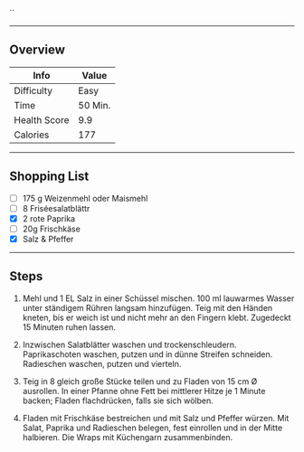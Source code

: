 ``
___
## Overview

| Info | Value |
| ----------- | ----------- |
| Difficulty | Easy | 
| Time | 50 Min. | 
| Health Score | 9.9 |
| Calories | 177 |

___
## Shopping List

- [ ] 175 g Weizenmehl oder Maismehl
- [ ] 8 Friséesalatblättr
- [x] 2 rote Paprika
- [ ] 20g Frischkäse
- [x] Salz & Pfeffer

___
## Steps

1. Mehl und 1 EL Salz in einer Schüssel mischen. 100 ml lauwarmes Wasser unter ständigem Rühren langsam hinzufügen. Teig mit den Händen kneten, bis er weich ist und nicht mehr an den Fingern klebt. Zugedeckt 15 Minuten ruhen lassen.

2. Inzwischen Salatblätter waschen und trockenschleudern. Paprikaschoten waschen, putzen und in dünne Streifen schneiden. Radieschen waschen, putzen und vierteln.

3. Teig in 8 gleich große Stücke teilen und zu Fladen von 15 cm Ø ausrollen. In einer Pfanne ohne Fett bei mittlerer Hitze je 1 Minute backen; Fladen flachdrücken, falls sie sich wölben.

4. Fladen mit Frischkäse bestreichen und mit Salz und Pfeffer würzen. Mit Salat, Paprika und Radieschen belegen, fest einrollen und in der Mitte halbieren. Die Wraps mit Küchengarn zusammenbinden.

